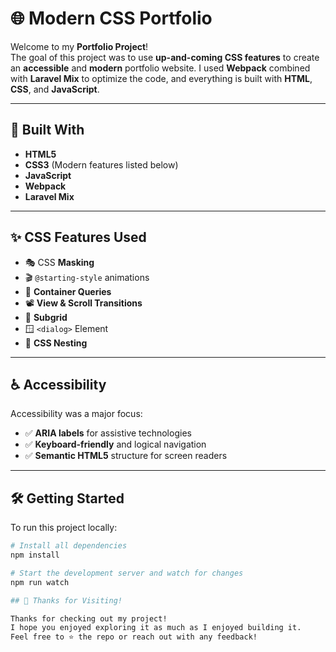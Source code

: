 # 🌐 Modern CSS Portfolio

Welcome to my **Portfolio Project**!  
The goal of this project was to use **up-and-coming CSS features** to create an **accessible** and **modern** portfolio website. I used **Webpack** combined with **Laravel Mix** to optimize the code, and everything is built with **HTML**, **CSS**, and **JavaScript**.

---

## 🧰 Built With

- **HTML5**
- **CSS3** (Modern features listed below)
- **JavaScript**
- **Webpack**
- **Laravel Mix**

---

## ✨ CSS Features Used

- 🎭 CSS **Masking**
- 🎬 `@starting-style` animations
- 📐 **Container Queries**
- 📽️ **View & Scroll Transitions**
- 🧱 **Subgrid**
- 🪟 `<dialog>` Element
- 🌿 **CSS Nesting**

---

## ♿ Accessibility

Accessibility was a major focus:

- ✅ **ARIA labels** for assistive technologies
- ✅ **Keyboard-friendly** and logical navigation
- ✅ **Semantic HTML5** structure for screen readers

---

## 🛠️ Getting Started

To run this project locally:

```bash
# Install all dependencies
npm install

# Start the development server and watch for changes
npm run watch

## 🙏 Thanks for Visiting!

Thanks for checking out my project!  
I hope you enjoyed exploring it as much as I enjoyed building it.  
Feel free to ⭐️ the repo or reach out with any feedback!
